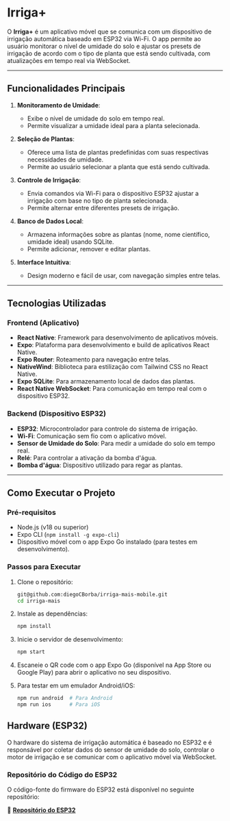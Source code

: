 # Irriga+

O **Irriga+** é um aplicativo móvel que se comunica com um dispositivo de irrigação automática baseado em ESP32 via Wi-Fi. O app permite ao usuário monitorar o nível de umidade do solo e ajustar os presets de irrigação de acordo com o tipo de planta que está sendo cultivada, com atualizações em tempo real via WebSocket.

---

## Funcionalidades Principais

1. **Monitoramento de Umidade**:
   - Exibe o nível de umidade do solo em tempo real.
   - Permite visualizar a umidade ideal para a planta selecionada.

2. **Seleção de Plantas**:
   - Oferece uma lista de plantas predefinidas com suas respectivas necessidades de umidade.
   - Permite ao usuário selecionar a planta que está sendo cultivada.

3. **Controle de Irrigação**:
   - Envia comandos via Wi-Fi para o dispositivo ESP32 ajustar a irrigação com base no tipo de planta selecionada.
   - Permite alternar entre diferentes presets de irrigação.

4. **Banco de Dados Local**:
   - Armazena informações sobre as plantas (nome, nome científico, umidade ideal) usando SQLite.
   - Permite adicionar, remover e editar plantas.

5. **Interface Intuitiva**:
   - Design moderno e fácil de usar, com navegação simples entre telas.

---

## Tecnologias Utilizadas

### Frontend (Aplicativo)
- **React Native**: Framework para desenvolvimento de aplicativos móveis.
- **Expo**: Plataforma para desenvolvimento e build de aplicativos React Native.
- **Expo Router**: Roteamento para navegação entre telas.
- **NativeWind**: Biblioteca para estilização com Tailwind CSS no React Native.
- **Expo SQLite**: Para armazenamento local de dados das plantas.
- **React Native WebSocket**: Para comunicação em tempo real com o dispositivo ESP32.

### Backend (Dispositivo ESP32)
- **ESP32**: Microcontrolador para controle do sistema de irrigação.
- **Wi-Fi**: Comunicação sem fio com o aplicativo móvel.
- **Sensor de Umidade do Solo**: Para medir a umidade do solo em tempo real.
- **Relé**: Para controlar a ativação da bomba d'água.
- **Bomba d'água**: Dispositivo utilizado para regar as plantas.

---

## Como Executar o Projeto

### Pré-requisitos
- Node.js (v18 ou superior)
- Expo CLI (`npm install -g expo-cli`)
- Dispositivo móvel com o app Expo Go instalado (para testes em desenvolvimento).

### Passos para Executar

1. Clone o repositório:
   ```bash
   git@github.com:diegoCBorba/irriga-mais-mobile.git
   cd irriga-mais
   ```

2. Instale as dependências:
   ```bash
   npm install
   ```

3. Inicie o servidor de desenvolvimento:
   ```bash
   npm start
   ```

4. Escaneie o QR code com o app Expo Go (disponível na App Store ou Google Play) para abrir o aplicativo no seu dispositivo.

5. Para testar em um emulador Android/iOS:
   ```bash
   npm run android  # Para Android
   npm run ios      # Para iOS
   ```

## Hardware (ESP32)

O hardware do sistema de irrigação automática é baseado no ESP32 e é responsável por coletar dados do sensor de umidade do solo, controlar o motor de irrigação e se comunicar com o aplicativo móvel via WebSocket.

### Repositório do Código do ESP32

O código-fonte do firmware do ESP32 está disponível no seguinte repositório:

🔗 **[Repositório do ESP32](https://github.com/diegoCBorba/irriga-mais-esp32)**
